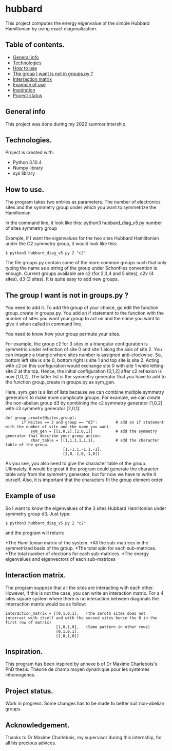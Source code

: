# hubbard

This project computes the energy eigenvalue of the simple Hubbard Hamiltonian by using exact diagonalization.

## Table of contents.
* [General info](#general-info)
* [Technologies](#technologies)
* [How to use](#how-to-use)
* [The group I want is not in groups.py ?](#the-group-i-want-is-not-in-groups.py-?)
* [Interraction matrix](#interraction-matrix)
* [Example of use](#example-of-use)
* [Inspiration](#inspiration)
* [Project status](#project-status)
## General info
This project was done during my 2022 summer intership.
	
## Technologies.
Project is created with:
* Python 3.10.4
* Numpy library
* sys library 
	
## How to use.
The program takes two entries as parameters. The number of electronics sites and the symmetry group under which you want to symmetrize the Hamiltonian. 

In the command line, it look like this:
python3 hubbard_diag_v5.py number of sites symmetry group

Example, if I want the eigenvalues for the two sites Hubbard Hamiltonian under the C2 symmetry group, it would look like this:
```
$ python3 hubbard_diag_v5.py 2 "c2"
```
The file groups.py contain some of the more common groups such that only typing the name as a string of the group under Schonflies convention is enough.
Current groups available are c2 (for 2,3,4 and 5 sites), c2v (4 sites), d3 (3 sites). It is quite easy to add new groups. 

## The group I want is not in groups.py ?
You need to add it. To add the group of your choice, go edit the function group_create in groups.py. You add an if statement to the function with the number of sites you want your group to act on and the name you want to give it when called in command line. 

You need to know how your group permute your sites. 

For example, the group c2 for 3 sites in a triangular configuration is symmetric under reflection of site 0 and site 1 along the axis of site 2.
You can imagine a triangle where sites number is assigned anti-clockwise. So, bottom left site is site 0, bottom right is site 1 and top site is site 2. 
Acting with c2 on this configuration would exchange site 0 with site 1 while letting site 2 at the top. 
Hence, the initial configuration [0,1,2] after c2 reflexion is now [1,0,2]. The latter list is the symmetry generator that you have to add to the function group_create in groups.py as sym_gen. 

Here, sym_gen is a list of lists because we can combine multiple symmetry generators to make more complicate groups. For example, we can create the non-abelian group d3 by combining the c2 symmetry generator [1,0,2] with c3 symmetry generator [2,0,1]:
```
def group_create(Nsites,group):
       if Nsites == 3 and group == "d3":        # add an if statement with the number of site and the name you want.
           sym_gen = [[1,0,2],[2,0,1]]          # add the symmetry generator that describe your group action.
           char_table = [[1,1,1,1,1,1],         # add the character table of the group.
                         [1,-1,1,-1,1,-1],
                         [2,0,-1,0,-1,0]]

```
As you see, you also need to give the character table of the group. Ultimately, it would be great if the program could generate the character table only from the symmetry generator, but for now we have to write it ourself. Also, it is important that the characters fit the group element order. 

## Example of use
So I want to know the eigenvalues of the 3 sites Hubbard Hamiltonian under symmetry group d3. Just type:
```
$ python3 hubbard_diag_v5.py 2 "c2"

```
and the program will return:

*The Hamiltonian matrix of the system. 
*All the sub-matrices in the symmetrized basis of the group.
*The total spin for each sub-matrices.
*The total number of electrons for each sub-matrices.
*The energy eigenvalues and eigenvectors of each sub-matrices


## Interaction matrix.
The program suppose that all the sites are interacting with each other. However, if this is not the case, you can write an interaction matrix.
For a 4 sites square system where there is no interaction between diagonals the interraction matrix would be as follow:
```
interaction_matrix = [[0,1,0,1],   (the zeroth sites does not interract with itself and with the second sites hence the 0 in the first row of matrix)
                      [1,0,1,0],   (Same pattern in other rows)
                      [0,1,0,1],
                      [1,0,1,0]]
```
## Inspiration.
This program has been inspired by annexe b of Dr Maxime Charlebois's PhD thesis: Théorie de champ moyen dynamique pour les systèmes inhomogènes.

## Project status.
Work in progress. Some changes has to be made to better suit non-abelian groups. 

## Acknowledgement.
Thanks to Dr Maxime Charlebois, my supervisor during this internship, for all his precious advices. 
